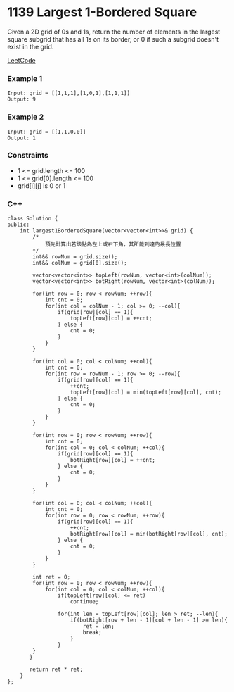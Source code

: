 # 1139 Largest 1-Bordered Square

Given a 2D grid of 0s and 1s, return the number of elements in the largest square subgrid that has all 1s on its border, or 0 if such a subgrid doesn't exist in the grid.

[LeetCode](https://leetcode.cn/problems/largest-1-bordered-square/)


### Example 1

```
Input: grid = [[1,1,1],[1,0,1],[1,1,1]]
Output: 9
```

### Example 2

```
Input: grid = [[1,1,0,0]]
Output: 1
```

### Constraints

* 1 <= grid.length <= 100
* 1 <= grid[0].length <= 100
* grid[i][j] is 0 or 1

### C++ 

```
class Solution {
public:
    int largest1BorderedSquare(vector<vector<int>>& grid) {
        /*
            預先計算出若該點為左上或右下角，其所能到達的最長位置
        */
        int&& rowNum = grid.size();
        int&& colNum = grid[0].size();

        vector<vector<int>> topLeft(rowNum, vector<int>(colNum));
        vector<vector<int>> botRight(rowNum, vector<int>(colNum));

        for(int row = 0; row < rowNum; ++row){
            int cnt = 0;
            for(int col = colNum - 1; col >= 0; --col){
                if(grid[row][col] == 1){
                    topLeft[row][col] = ++cnt;
                } else {
                    cnt = 0;
                }
            }
        }

        for(int col = 0; col < colNum; ++col){
            int cnt = 0;
            for(int row = rowNum - 1; row >= 0; --row){
                if(grid[row][col] == 1){
                    ++cnt;
                    topLeft[row][col] = min(topLeft[row][col], cnt);
                } else {
                    cnt = 0;
                }
            }
        }

        for(int row = 0; row < rowNum; ++row){
            int cnt = 0;
            for(int col = 0; col < colNum; ++col){
                if(grid[row][col] == 1){
                    botRight[row][col] = ++cnt;
                } else {
                    cnt = 0;
                }
            }
        }

        for(int col = 0; col < colNum; ++col){
            int cnt = 0;
            for(int row = 0; row < rowNum; ++row){
                if(grid[row][col] == 1){
                    ++cnt;
                    botRight[row][col] = min(botRight[row][col], cnt);
                } else {
                    cnt = 0;
                }
            }
        }
        
        int ret = 0;
        for(int row = 0; row < rowNum; ++row){
            for(int col = 0; col < colNum; ++col){
                if(topLeft[row][col] <= ret)
                    continue;
                
                for(int len = topLeft[row][col]; len > ret; --len){
                    if(botRight[row + len - 1][col + len - 1] >= len){
                        ret = len;
                        break;
                    }
                }
        }
       }

       return ret * ret;
    }
};
```